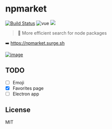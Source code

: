 # npmarket

[![Build Status](https://img.shields.io/travis/QingWei-Li/npmarket.svg?style=flat-square)](https://travis-ci.org/QingWei-Li/npmarket)
![vue](https://img.shields.io/badge/vue-2.x-4fc08d.svg?colorA=2c3e50&style=flat-square)
[![](https://img.shields.io/badge/%24-donate-green.svg?style=flat-square)](https://github.com/QingWei-Li/donate)

> 🛒 More efficient search for node packages

➡️ https://npmarket.surge.sh


[![image](https://cloud.githubusercontent.com/assets/7565692/25064699/68349860-2232-11e7-85e9-fbdd88de317c.png)](https://npmarket.surge.sh)

## TODO
- [ ] Emoji
- [x] Favorites page
- [ ] Electron app

## License
MIT
